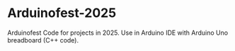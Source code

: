 # Arduinofest-2025

Arduinofest Code for projects in 2025. Use in Arduino IDE with Arduino Uno breadboard (C++ code).
